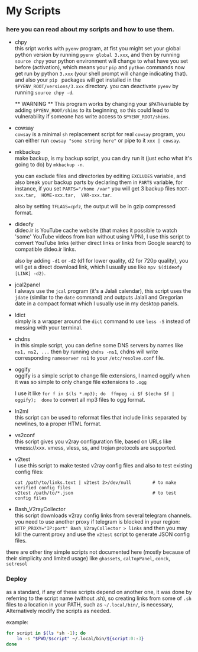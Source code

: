 # My Scripts
### here you can read about my scripts and how to use them.

* chpy  
  this sript works with `pyenv` program, at fist you might set your global python version by running `pyenv global 3.xxx`, and then by running `source chpy` your python environment will change to what have you set before (activation), which means your `pip` and `python` commands now get run by python `3.xxx` (your shell prompt will change indicating that).
  and also your `pip ` packages will get installed in the `$PYENV_ROOT/versions/3.xxx` directory.
  you can deactivate `pyenv` by running `source chpy -d`.

  ** WARNING ** This program works by changing your `$PATH`variable by adding `$PYENV_ROOT/shims` to its beginning, so this could lead to vulnerability if someone has write access to `$PYENV_ROOT/shims`.

* cowsay  
  `cowsay` is a minimal `sh` replacement script for real `cowsay` program, 
  you can either run `cowsay "some string here"` or pipe to it `xxx | cowsay`.

* mkbackup  
  make backup, is my backup script, you can dry run it (just echo what it's going to do) by `mkbackup -n`.
  
  you can exclude files and directories by editing `EXCLUDES` variable, and also break your backup parts by declaring them in `PARTS` variable, for instance, if you set `PARTS="/home /var"` you will get 3 backup files `ROOT-xxx.tar,  HOME-xxx.tar,  VAR-xxx.tar`.
  
  also by setting `TFLAGS=cpfz`, the output will be in gzip compressed format.

* dideofy  
  dideo.ir is YouTube cache website (that makes it possible to watch 'some' YouTube videos from Iran without using VPN), I use this script to convert YouTube links (either direct links or links from Google search) to compatible dideo.ir links.
  
  also by adding `-d1` or `-d2` (d1 for lower quality, d2 for 720p quality), you will get a direct download link, which I usually use like `mpv $(dideofy [LINK] -d2)`.
  
* jcal2panel  
  I always use the `jcal` program (it's a Jalali calendar), this script uses the `jdate` (similar to the `date` command) and outputs Jalali and Gregorian date in a compact format which I usually use in my desktop panels.

* ldict  
  simply is a wrapper around the `dict` command to use `less -S` instead of messing with your terminal.

* chdns  
  in this simple script, you can define some DNS servers by names like `ns1, ns2, ...` then by running `chdns -ns1`, chdns will write corresponding `nameserver ns1` to your `/etc/resolve.conf` file.

* oggify  
  oggify is a simple script to change file extensions, I named oggify when it was so simple to only change file extensions to `.ogg`
  
  I use it like `for f in $(ls *.mp3); do  ffmpeg -i $f $(echo $f | oggify);  done` to convert all mp3 files to ogg format.

* ln2ml  
  this script can be used to reformat files that include links separated by newlines, to a proper HTML format.

* vs2conf  
  this script gives you v2ray configuration file, based on URLs like vmess://xxx.
  vmess, vless, ss, and trojan protocols are supported.

* v2test  
  I use this script to make tested v2ray config files and also to test existing config files:
  ```{bash}
  cat /path/to/links.text | v2test 2>/dev/null        # to make verified config files
  v2test /path/to/*.json                              # to test config files
  ```

* Bash_V2rayCollector  
  this script downloads v2ray config links from several telegram channels.
  you need to use another proxy if telegram is blocked in your region:
  `HTTP_PROXY="IP:port" Bash_V2rayCollector > links`
  and then you may kill the current proxy and use the `v2test` script to generate JSON config files.

there are other tiny simple scripts not documented here (mostly because of their simplicity and limited usage)
like `ghassets`, `calTopPanel`, `conck`, `setresol`


### Deploy
as a standard, if any of these scripts depend on another one, it was done by referring to
the script name (without .sh), so creating links from some of `.sh` files to a location 
in your PATH, such as `~/.local/bin/`, is necessary, Alternatively modify the scripts as needed.

example:
``` bash
for script in $(ls *sh -1); do
    ln -s "$PWD/$script" ~/.local/bin/${script:0:-3}
done
```
